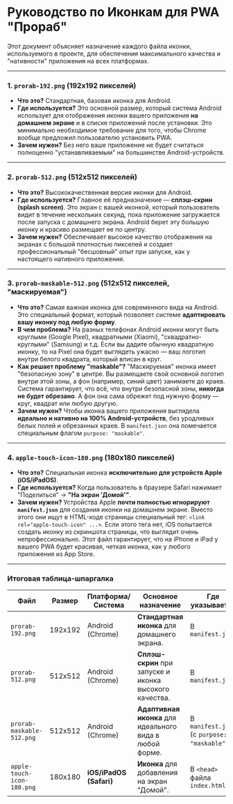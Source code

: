 # Руководство по Иконкам для PWA "Прораб"

Этот документ объясняет назначение каждого файла иконки, используемого в проекте, для обеспечения максимального качества и "нативности" приложения на всех платформах.

---

### 1. `prorab-192.png` (192x192 пикселей)

-   **Что это?** Стандартная, базовая иконка для Android.
-   **Где используется?** Это основной размер, который система Android использует для отображения иконки вашего приложения **на домашнем экране** и в списке приложений после установки. Это минимально необходимое требование для того, чтобы Chrome вообще предложил пользователю установить PWA.
-   **Зачем нужен?** Без него ваше приложение не будет считаться полноценно "устанавливаемым" на большинстве Android-устройств.

---

### 2. `prorab-512.png` (512x512 пикселей)

-   **Что это?** Высококачественная версия иконки для Android.
-   **Где используется?** Главное её предназначение — **сплэш-скрин (splash screen)**. Это экран с вашей иконкой, который пользователь видит в течение нескольких секунд, пока приложение загружается после запуска с домашнего экрана. Android берет эту большую иконку и красиво размещает ее по центру.
-   **Зачем нужен?** Обеспечивает высокое качество отображения на экранах с большой плотностью пикселей и создает профессиональный "бесшовный" опыт при запуске, как у настоящего нативного приложения.

---

### 3. `prorab-maskable-512.png` (512x512 пикселей, "маскируемая")

-   **Что это?** Самая важная иконка для современного вида на Android. Это специальный формат, который позволяет системе **адаптировать вашу иконку под любую форму**.
-   **В чем проблема?** На разных телефонах Android иконки могут быть круглыми (Google Pixel), квадратными (Xiaomi), "сквадратно-круглыми" (Samsung) и т.д. Если вы дадите обычную квадратную иконку, то на Pixel она будет выглядеть ужасно — ваш логотип внутри белого квадрата, который вписан в круг.
-   **Как решает проблему "maskable"?** "Маскируемая" иконка имеет "безопасную зону" в центре. Вы размещаете свой основной логотип внутри этой зоны, а фон (например, синий цвет) занимаете до краев. Система гарантирует, что всё, что внутри безопасной зоны, **никогда не будет обрезано**. А фон она сама обрежет под нужную форму — круг, квадрат или любую другую.
-   **Зачем нужен?** Чтобы иконка вашего приложения выглядела **идеально и нативно на 100% Android-устройств**, без уродливых белых полей и обрезанных краев. В `manifest.json` она помечается специальным флагом `purpose: "maskable"`.

---

### 4. `apple-touch-icon-180.png` (180x180 пикселей)

-   **Что это?** Специальная иконка **исключительно для устройств Apple (iOS/iPadOS)**.
-   **Где используется?** Когда пользователь в браузере Safari нажимает "Поделиться" -> **"На экран 'Домой'"**.
-   **Зачем нужен?** Устройства Apple **почти полностью игнорируют `manifest.json`** для создания иконки на домашнем экране. Вместо этого они ищут в HTML-коде страницы специальный тег: `<link rel="apple-touch-icon" ...>`. Если этого тега нет, iOS попытается создать иконку из скриншота страницы, что выглядит очень непрофессионально. Этот файл гарантирует, что на iPhone и iPad у вашего PWA будет красивая, четкая иконка, как у любого приложения из App Store.

---

### Итоговая таблица-шпаргалка

| Файл                         | Размер      | Платформа/Система   | Основное назначение                                       | Где указывается                               |
| ---------------------------- | ----------- | ------------------- | --------------------------------------------------------- | --------------------------------------------- |
| `prorab-192.png`             | 192x192     | Android (Chrome)    | **Стандартная иконка** для домашнего экрана.               | В `manifest.json`                             |
| `prorab-512.png`             | 512x512     | Android (Chrome)    | **Сплэш-скрин** при запуске и иконка высокого качества.    | В `manifest.json`                             |
| `prorab-maskable-512.png`    | 512x512     | Android (Chrome)    | **Адаптивная иконка** для идеального вида в любой форме. | В `manifest.json` (с `purpose: "maskable"`) |
| `apple-touch-icon-180.png` | 180x180     | **iOS/iPadOS (Safari)** | **Иконка** для добавления на экран "Домой".             | В `<head>` файла `index.html`                   |
